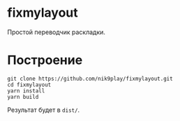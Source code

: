 # fixmylayout
Простой переводчик раскладки.

# Построение

```
git clone https://github.com/nik9play/fixmylayout.git
cd fixmylayout
yarn install
yarn build
```

Результат будет в `dist/`.